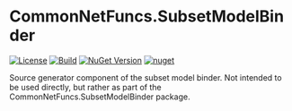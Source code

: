 # CommonNetFuncs.SubsetModelBinder

[![License](https://img.shields.io/github/license/NickScarpitti/common-net-funcs.svg)](http://opensource.org/licenses/MIT)
[![Build](https://github.com/NickScarpitti/common-net-funcs/actions/workflows/dotnet.yml/badge.svg)](https://github.com/NickScarpitti/common-net-funcs/actions/workflows/dotnet.yml)
[![NuGet Version](https://img.shields.io/nuget/v/CommonNetFuncs.SubsetModelBinder.Generator)](https://www.nuget.org/packages/CommonNetFuncs.SubsetModelBinder.Generator/)
[![nuget](https://img.shields.io/nuget/dt/CommonNetFuncs.SubsetModelBinder.Generator)](https://www.nuget.org/packages/CommonNetFuncs.SubsetModelBinder.Generator/)

Source generator component of the subset model binder. Not intended to be used directly, but rather as part of the CommonNetFuncs.SubsetModelBinder package.
